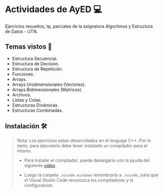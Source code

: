 # Actividades de AyED :computer:

Ejercicios resueltos, tp, parciales de la asignatura Algoritmos y Estructura de Datos - UTN.

## Temas vistos :pencil:

- Estructura Secuencial.
- Estructura de Decision.
- Estructura de Repetición.
- Funciones.
- Arrays.
- Arrays Unidimensionales (Vectores).
- Arrays Bidimensionales (Matrices).
- Archivos.
- Listas y Colas.
- Estructuras Dinámicas.
- Estructuras Combinadas.

## Instalación :hammer_and_wrench:	

> Nota: Los ejercicios estan desarrollados en el lenguaje C++. Por lo tanto, para ejecutarlo debe tener instalado un compilador para el mismo.
>
> - Para instalar el compilador, puede desargarlo con la ayuda del siguiente [video](https://youtu.be/amDcj6Od1f8).
>
> - Luego la carpeta `.vscode.windows` renombrarla a `.vscode`, para que el Visual Studio Code reconozca los compiladores y la configuracion.
